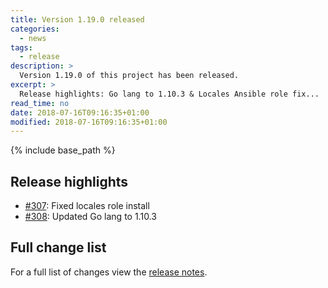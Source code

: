 ```yaml
---
title: Version 1.19.0 released
categories:
  - news
tags:
  - release
description: >
  Version 1.19.0 of this project has been released.
excerpt: >
  Release highlights: Go lang to 1.10.3 & Locales Ansible role fix...
read_time: no
date: 2018-07-16T09:16:35+01:00
modified: 2018-07-16T09:16:35+01:00
---
```


{% include base_path %}

## Release highlights

* [#307](https://github.com/gantsign/development-environment/pull/307):
  Fixed locales role install
* [#308](https://github.com/gantsign/development-environment/pull/308):
  Updated Go lang to 1.10.3

## Full change list

For a full list of changes view the
[release notes](https://github.com/gantsign/development-environment/releases/tag/1.19.0).
